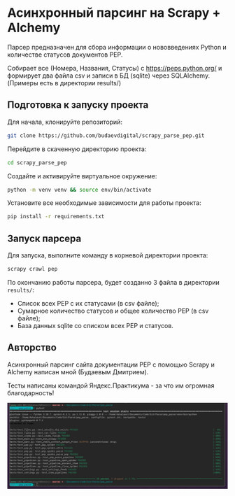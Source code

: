 # Асинхронный парсинг на Scrapy + Alchemy

Парсер предназначен для сбора информации о нововведениях Python и количестве статусов документов PEP.

Собирает все (Номера, Названия, Статусы) с https://peps.python.org/ и формирует два файла csv и записи в БД (sqlite) через SQLAlchemy. (Примеры есть в директории results/)

## Подготовка к запуску проекта

Для начала, клонируйте репозиторий:

```bash
git clone https://github.com/budaevdigital/scrapy_parse_pep.git
```

Перейдите в скаченную директорию проекта:

```bash
cd scrapy_parse_pep
```

Создайте и активируйте виртуальное окружение:

```bash
python -m venv venv && source env/bin/activate
```

Установите все необходимые зависимости для работы проекта:

```bash
pip install -r requirements.txt
```

## Запуск парсера

Для запуска, выполните команду в корневой директории проекта:

```bash
scrapy crawl pep
```

По окончанию работы парсера, будет созданно 3 файла в директории `results/`:

- Список всех PEP с их статусами (в csv файле);
- Сумарное количество статусов и общее количество PEP (в csv файле);
- База данных sqlite со списком всех PEP и статусов.

## Авторство

Асинхронный парсинг сайта документации PEP с помощью Scrapy и Alchemy написан мной (Будаевым Дмитрием).

Тесты написаны командой Яндекс.Практикума - за что им огромная благодарность!

![Тестирование пройдено!](_assert/screen.png)
